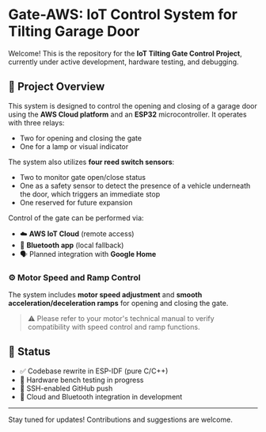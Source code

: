 # Gate-AWS: IoT Control System for Tilting Garage Door

Welcome! This is the repository for the **IoT Tilting Gate Control Project**, currently under active development, hardware testing, and debugging.

## 🔧 Project Overview

This system is designed to control the opening and closing of a garage door using the **AWS Cloud platform** and an **ESP32** microcontroller. It operates with three relays:

- Two for opening and closing the gate
- One for a lamp or visual indicator

The system also utilizes **four reed switch sensors**:

- Two to monitor gate open/close status
- One as a safety sensor to detect the presence of a vehicle underneath the door, which triggers an immediate stop
- One reserved for future expansion

Control of the gate can be performed via:

- ☁️ **AWS IoT Cloud** (remote access)
- 📱 **Bluetooth app** (local fallback)
- 🗣️ Planned integration with **Google Home**

### ⚙️ Motor Speed and Ramp Control

The system includes **motor speed adjustment** and **smooth acceleration/deceleration ramps** for opening and closing the gate.  
> ⚠️ Please refer to your motor's technical manual to verify compatibility with speed control and ramp functions.

## 🚀 Status

- ✅ Codebase rewrite in ESP-IDF (pure C/C++)
- 🧪 Hardware bench testing in progress
- 🔐 SSH-enabled GitHub push
- 📡 Cloud and Bluetooth integration in development

---

Stay tuned for updates! Contributions and suggestions are welcome.
